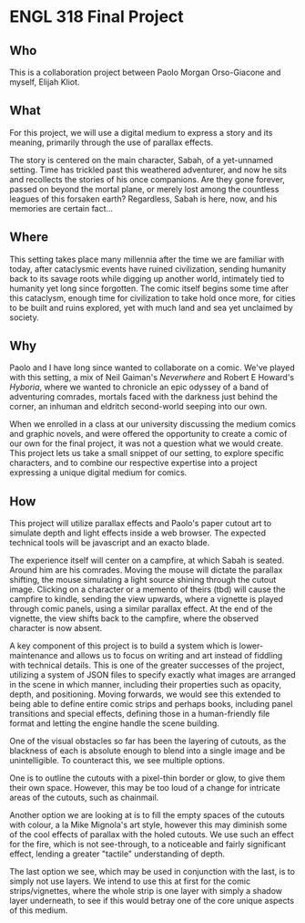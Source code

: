 # ENGL 318 Final Project

## Who

This is a collaboration project between Paolo Morgan Orso-Giacone and myself, Elijah Kliot.

## What

For this project, we will use a digital medium to express a story and its meaning, primarily through the use of parallax effects.

The story is centered on the main character, Sabah, of a yet-unnamed setting. Time has trickled past this weathered adventurer, and now he sits and recollects the stories of his once companions. Are they gone forever, passed on beyond the mortal plane, or merely lost among the countless leagues of this forsaken earth? Regardless, Sabah is here, now, and his memories are certain fact...

## Where

This setting takes place many millennia after the time we are familiar with today, after cataclysmic events have ruined civilization, sending humanity back to its savage roots while digging up another world, intimately tied to humanity yet long since forgotten. The comic itself begins some time after this cataclysm, enough time for civilization to take hold once more, for cities to be built and ruins explored, yet with much land and sea yet unclaimed by society.

## Why

Paolo and I have long since wanted to collaborate on a comic. We've played with this setting, a mix of Neil Gaiman's *Neverwhere* and Robert E Howard's *Hyboria*, where we wanted to chronicle an epic odyssey of a band of adventuring comrades, mortals faced with the darkness just behind the corner, an inhuman and eldritch second-world seeping into our own.

When we enrolled in a class at our university discussing the medium comics and graphic novels, and were offered the opportunity to create a comic of our own for the final project, it was not a question what we would create. This project lets us take a small snippet of our setting, to explore specific characters, and to combine our respective expertise into a project expressing a unique digital medium for comics.

## How

This project will utilize parallax effects and Paolo's paper cutout art to simulate depth and light effects inside a web browser. The expected technical tools will be javascript and an exacto blade.

The experience itself will center on a campfire, at which Sabah is seated. Around him are his comrades. Moving the mouse will dictate the parallax shifting, the mouse simulating a light source shining through the cutout image. Clicking on a character or a memento of theirs (tbd) will cause the campfire to kindle, sending the view upwards, where a vignette is played through comic panels, using a similar parallax effect. At the end of the vignette, the view shifts back to the campfire, where the observed character is now absent.

A key component of this project is to build a system which is lower-maintenance and allows us to focus on writing and art instead of fiddling with technical details. This is one of the greater successes of the project, utilizing a system of JSON files to specify exactly what images are arranged in the scene in which manner, including their properties such as opacity, depth, and positioning. Moving forwards, we would see this extended to being able to define entire comic strips and perhaps books, including panel transitions and special effects, defining those in a human-friendly file format and letting the engine handle the scene building.

One of the visual obstacles so far has been the layering of cutouts, as the blackness of each is absolute enough to blend into a single image and be unintelligible. To counteract this, we see multiple options.

One is to outline the cutouts with a pixel-thin border or glow, to give them their own space. However, this may be too loud of a change for intricate areas of the cutouts, such as chainmail.

Another option we are looking at is to fill the empty spaces of the cutouts with colour, a la Mike Mignola's art style, however this may diminish some of the cool effects of parallax with the holed cutouts. We use such an effect for the fire, which is not see-through, to a noticeable and fairly significant effect, lending a greater "tactile" understanding of depth.

The last option we see, which may be used in conjunction with the last, is to simply not use layers. We intend to use this at first for the comic strips/vignettes, where the whole strip is one layer with simply a shadow layer underneath, to see if this would betray one of the core unique aspects of this medium.

